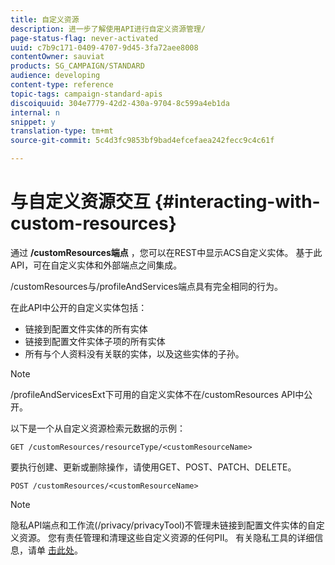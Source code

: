 ```yaml
---
title: 自定义资源
description: 进一步了解使用API进行自定义资源管理/
page-status-flag: never-activated
uuid: c7b9c171-0409-4707-9d45-3fa72aee8008
contentOwner: sauviat
products: SG_CAMPAIGN/STANDARD
audience: developing
content-type: reference
topic-tags: campaign-standard-apis
discoiquuid: 304e7779-42d2-430a-9704-8c599a4eb1da
internal: n
snippet: y
translation-type: tm+mt
source-git-commit: 5c4d3fc9853bf9bad4efcefaea242fecc9c4c61f

---
```



# 与自定义资源交互 {#interacting-with-custom-resources}

通过 **/customResources端点** ，您可以在REST中显示ACS自定义实体。 基于此API，可在自定义实体和外部端点之间集成。

/customResources与/profileAndServices端点具有完全相同的行为。

在此API中公开的自定义实体包括：

* 链接到配置文件实体的所有实体
* 链接到配置文件实体子项的所有实体
* 所有与个人资料没有关联的实体，以及这些实体的子孙。

>[!NOTE]
>/profileAndServicesExt下可用的自定义实体不在/customResources API中公开。

以下是一个从自定义资源检索元数据的示例：

```
GET /customResources/resourceType/<customResourceName>
```

要执行创建、更新或删除操作，请使用GET、POST、PATCH、DELETE。

```
POST /customResources/<customResourceName>
```

>[!NOTE]
>隐私API端点和工作流(/privacy/privacyTool)不管理未链接到配置文件实体的自定义资源。
>您有责任管理和清理这些自定义资源的任何PII。 有关隐私工具的详细信息，请单 [击此处](../../api/using/privacy-management.md)。